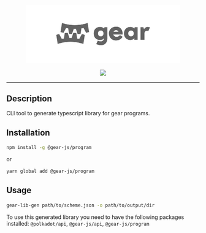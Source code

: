 <p align="center">
  <a href="https://gear-tech.io">
    <img src="https://github.com/gear-tech/gear/blob/master/images/logo-grey.png" width="400" alt="GEAR">
  </a>
</p>
<p align=center>
    <a href="https://github.com/gear-tech/gear-js/blob/master/LICENSE"><img src="https://img.shields.io/badge/License-GPL%203.0-success"></a>
</p>
<hr>

## Description

CLI tool to generate typescript library for gear programs.

## Installation
```sh
npm install -g @gear-js/program
```

or

```sh
yarn global add @gear-js/program
```

## Usage

```sh
gear-lib-gen path/to/scheme.json -o path/to/output/dir
```

To use this generated library you need to have the following packages installed: `@polkadot/api`, `@gear-js/api`, `@gear-js/program`